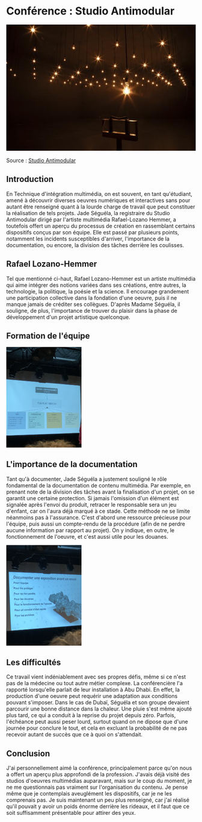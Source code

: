 # Conférence : Studio Antimodular

 <img src="medias/oeuvre_rafael_lozano-hemmer.jpg" width="1000"/>

 Source : [Studio Antimodular](https://www.lozano-hemmer.com/showimage_emb.php?proj=pulse_room&img=mexico_2020&idproj=22&type=artwork&id=33)

## Introduction

En Technique d'intégration multimédia, on est souvent, en tant qu'étudiant, amené à découvrir diverses oeuvres numériques et interactives sans pour autant être renseigné quant à la lourde charge de travail que peut constituer la réalisation de tels projets. Jade Séguéla, la registraire du Studio Antimodular dirigé par l'artiste multimédia Rafael-Lozano Hemmer, a toutefois offert un aperçu du processus de création en rassemblant certains dispositifs conçus par son équipe. Elle est passé par plusieurs points, notamment les incidents susceptibles d'arriver, l'importance de la documentation, ou encore, la division des tâches derrière les coulisses.

## Rafael Lozano-Hemmer

Tel que mentionné ci-haut, Rafael Lozano-Hemmer est un artiste multimédia qui aime intégrer des notions variées dans ses créations, entre autres, la technologie, la politique, la poésie et la science. Il encourage grandement une participation collective dans la fondation d'une oeuvre, puis il ne manque jamais de créditer ses collègues. D'après Madame Séguéla, il souligne, de plus, l'importance de trouver du plaisir dans la phase de développement d'un projet artistique quelconque.

## Formation de l'équipe

 <img src="medias/formation_equipe.jpeg" width="200" />

## L'importance de la documentation

Tant qu'à documenter, Jade Séguéla a justement souligné le rôle fondamental de la documentation de contenu multimédia. Par exemple, en prenant note de la division des tâches avant la finalisation d'un projet, on se garantit une certaine protection. Si jamais l'omission d'un élément est signalée après l'envoi du produit, retracer le responsable sera un jeu d'enfant, car on l'aura déjà marqué à ce stade. Cette méthode ne se limite néanmoins pas à l'assurance. C'est d'abord une ressource précieuse pour l'équipe, puis aussi un compte-rendu de la procédure (afin de ne perdre aucune information par rapport au projet). On y indique, en outre, le fonctionnement de l'oeuvre, et c'est aussi utile pour les douanes.

<img src="medias/role_documentation.jpeg" width="200" />

## Les difficultés

Ce travail vient indéniablement avec ses propres défis, même si ce n'est pas de la médecine ou tout autre métier complexe. La conférencière l'a rapporté lorsqu'elle parlait de leur installation à Abu Dhabi. En effet, la production d'une oeuvre peut requérir une adaptation aux conditions pouvant s'imposer. Dans le cas de Dubaï, Séguéla et son groupe devaient parcourir une bonne distance dans la chaleur. Une pluie s'est même ajouté plus tard, ce qui a conduit à la reprise du projet depuis zéro. Parfois, l'échéance peut aussi peser lourd, surtout quand on ne dipose que d'une journée pour conclure le tout, et cela en excluant la probabilité de ne pas recevoir autant de succès que ce à quoi on s'attendait.

## Conclusion

J'ai personnellement aimé la conférence, principalement parce qu'on nous a offert un aperçu plus approfondi de la profession. J'avais déjà visité des studios d'oeuvres multimédias auparavant, mais sur le coup du moment, je ne me questionnais pas vraiment sur l'organisation du contenu. Je pense même que je contemplais aveuglément les dispositifs, car je ne les comprenais pas. Je suis maintenant un peu plus renseigné, car j'ai réalisé qu'il pouvait y avoir un poids énorme derrière les rideaux, et il faut que ce soit suffisamment présentable pour attirer des yeux. 


